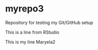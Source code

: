 # myrepo3
Repository for testing my Git/GitHub setup

This is a line from RStudio


This is my line Maryela2
